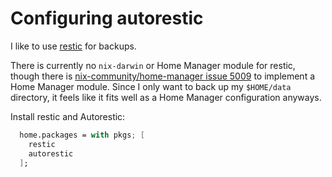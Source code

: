 # Configuring autorestic

I like to use [restic](https://restic.net/) for backups.

There is currently no `nix-darwin` or Home Manager module for restic,
though there is [nix-community/home-manager issue 5009](https://github.com/nix-community/home-manager/issues/5009) to
implement a Home Manager module.
Since I only want to back up my `$HOME/data` directory,
it feels like it fits well as a Home Manager configuration anyways.

Install restic and Autorestic:

```nix
  home.packages = with pkgs; [
    restic
    autorestic
  ];
```

```nix


